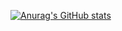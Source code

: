 [![Anurag's GitHub stats](https://github-readme-stats.vercel.app/api?username=Crushla)](https://github.com/anuraghazra/github-readme-stats)
